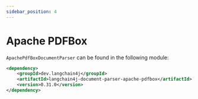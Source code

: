 ```yaml
---
sidebar_position: 4
---
```


# Apache PDFBox

`ApachePdfBoxDocumentParser` can be found in the following module:
```xml
<dependency>
    <groupId>dev.langchain4j</groupId>
    <artifactId>langchain4j-document-parser-apache-pdfbox</artifactId>
    <version>0.31.0</version>
</dependency>
```